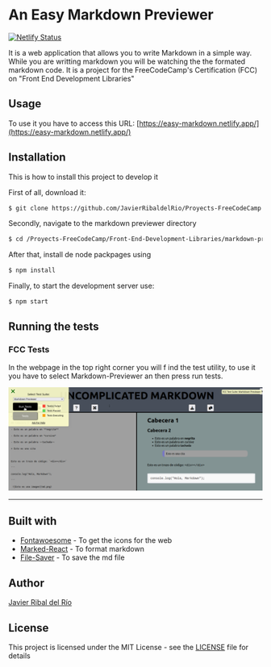 # An Easy Markdown Previewer


[![Netlify Status](https://api.netlify.com/api/v1/badges/286233a3-bbac-46ab-bf16-013ae5f5b48d/deploy-status)](https://app.netlify.com/sites/easy-markdown/deploys) 

It is a web application that allows you to write Markdown in a simple way. While you are writting markdown you will be watching the the formated markdown code. It is a project for the FreeCodeCamp's Certification (FCC) on "Front End Development Libraries"

## Usage 
 
To use it you have to access this URL: [https://easy-markdown.netlify.app/](https://easy-markdown.netlify.app/)

## Installation

This is how to install this project to develop it

First of all, download it:

```bash
$ git clone https://github.com/JavierRibaldelRio/Proyects-FreeCodeCamp.git
```

Secondly, navigate to the markdown previewer directory

```bash 
$ cd /Proyects-FreeCodeCamp/Front-End-Development-Libraries/markdown-previewer
```

After that, install de node packpages using

```bash
$ npm install
```

Finally, to start the development server use:

```bash
$ npm start
```

## Running the tests

### FCC Tests

In the webpage in the top right corner you will f ind the test utility, to use it you have to select Markdown-Previewer an then press run tests.

![Screenshot of how to run the tests](public/readme_pic.png)


--- 

## Built with

- [Fontawoesome](https://fontawesome.com/) - To get the icons for the web
-  [Marked-React](https://www.npmjs.com/package/marked-react) - To format markdown
-  [File-Saver](https://www.npmjs.com/package/file-saver) - To save the md file

## Author

[Javier Ribal del Río](https://github.com/JavierRibaldelRio)

## License

This project is licensed under the MIT License - see the [LICENSE](../../LICENSE) file for details

